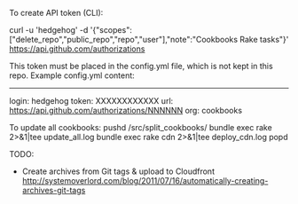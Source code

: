 To create API token (CLI):

  curl -u 'hedgehog' -d '{"scopes":["delete_repo","public_repo","repo","user"],"note":"Cookbooks Rake tasks"}' https://api.github.com/authorizations

This token must be placed in the config.yml file, which is not kept in this repo.
Example config.yml content:

---
login: hedgehog
token: XXXXXXXXXXXX
url: https://api.github.com/authorizations/NNNNNN
org: cookbooks

To update all cookbooks:
  pushd /src/split_cookbooks/
    bundle exec rake 2>&1|tee update_all.log
    bundle exec rake cdn 2>&1|tee deploy_cdn.log
  popd


TODO:
- Create archives from Git tags & upload to Cloudfront
  http://systemoverlord.com/blog/2011/07/16/automatically-creating-archives-git-tags
